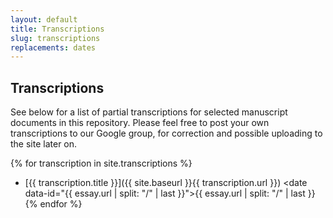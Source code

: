```yaml
---
layout: default
title: Transcriptions
slug: transcriptions
replacements: dates
---
```


## Transcriptions

See below for a list of partial transcriptions for selected manuscript documents in this repository. Please feel free to post your own transcriptions to our Google group, for correction and possible uploading to the site later on.

{% for transcription in site.transcriptions %}
- [{{ transcription.title }}]({{ site.baseurl }}{{ transcription.url }}) <date data-id="{{ essay.url | split: "/" | last }}">{{ essay.url | split: "/" | last }}</date>
{% endfor %}
